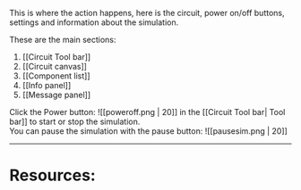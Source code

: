 This is where the action happens, here is the circuit, power on/off buttons, settings and information about the simulation.<br>

These are the main sections:<br>
1. [[Circuit Tool bar]]<br>
2. [[Circuit canvas]]<br>
3. [[Component list]]<br>
4. [[Info panel]]<br>
5. [[Message panel]]<br>

 Click the Power button:  ![[poweroff.png | 20]]  in the [[Circuit Tool bar| Tool bar]] to start or stop the simulation.<br>
 You can pause the simulation with the pause button: ![[pausesim.png | 20]]

---

# Resources:

